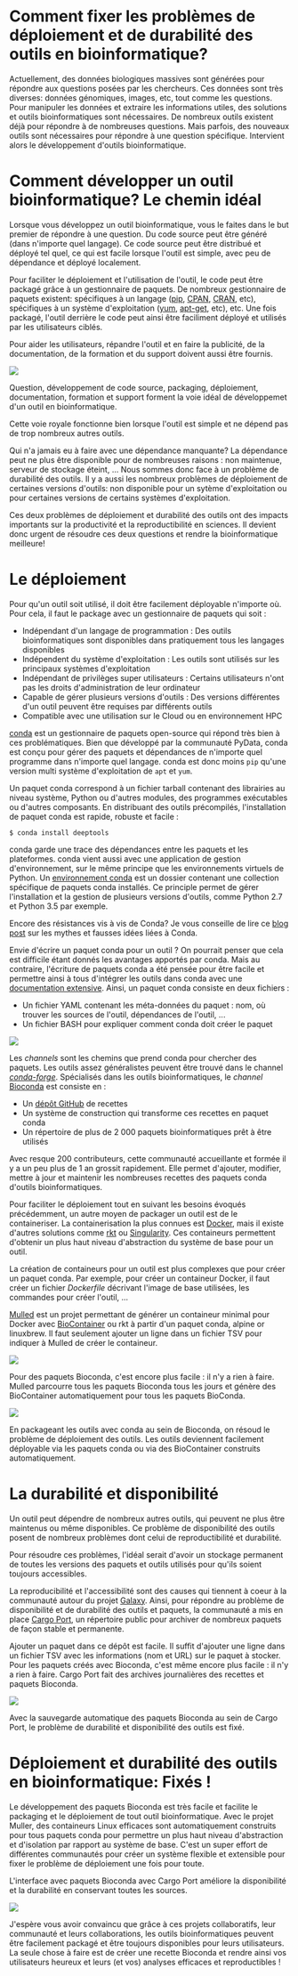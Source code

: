 Comment fixer les problèmes de déploiement et de durabilité des outils en bioinformatique?
======

Actuellement, des données biologiques massives sont générées pour répondre aux questions posées par les chercheurs. Ces données sont très diverses: données génomiques, images, etc, tout comme les questions. Pour manipuler les données et extraire les informations utiles, des solutions et outils bioinformatiques sont nécessaires. De nombreux outils existent déjà pour répondre à de nombreuses questions. Mais parfois, des nouveaux outils sont nécessaires pour répondre à une question spécifique. Intervient alors le développement d'outils bioinformatique. 


# Comment développer un outil bioinformatique? Le chemin idéal

Lorsque vous développez un outil bioinformatique, vous le faites dans le but premier de répondre à une question. Du code source peut être généré (dans n'importe quel langage). Ce code source peut être distribué et déployé tel quel, ce qui est facile lorsque l'outil est simple, avec peu de dépendance et déployé localement. 

Pour faciliter le déploiement et l'utilisation de l'outil, le code peut être packagé grâce à un gestionnaire de paquets. De nombreux gestionnaire de paquets existent: spécifiques à un langage ([pip](), [CPAN](), [CRAN](), etc), spécifiques à un système d'exploitation ([yum](), [apt-get](), etc), etc. Une fois packagé, l'outil derrière le code peut ainsi être faciliment déployé et utilisés par les utilisateurs ciblés. 

Pour aider les utilisateurs, répandre l'outil et en faire la publicité, de la documentation, de la formation et du support doivent aussi être fournis. 

![](images/tool_development_golden_path.png)

Question, développement de code source, packaging, déploiement, documentation, formation et support forment la voie idéal de développemet d'un outil en bioinformatique.

Cette voie royale fonctionne bien lorsque l'outil est simple et ne dépend pas de trop nombreux autres outils. 

Qui n'a jamais eu à faire avec une dépendance manquante? La dépendance peut ne plus être disponible pour de nombreuses raisons : non maintenue, serveur de stockage éteint, ... Nous sommes donc face à un problème de durabilité des outils. Il y a aussi les nombreux problèmes de déploiement de certaines versions d'outils: non disponible pour un sytème d'exploitation ou pour certaines versions de certains systèmes d'exploitation. 

Ces deux problèmes de déploiement et durabilité des outils ont des impacts importants sur la productivité et la reproductibilité en sciences. Il devient donc urgent de résoudre ces deux questions et rendre la bioinformatique meilleure!

# Le déploiement

Pour qu'un outil soit utilisé, il doit être facilement déployable n'importe où. Pour cela, il faut le package avec un gestionnaire de paquets qui soit :

- Indépendant d'un langage de programmation : Des outils bioinformatiques sont disponibles dans pratiquement tous les langages disponibles
- Indépendent du système d'exploitation : Les outils sont utilisés sur les principaux systèmes d'exploitation
- Indépendant de privilèges super utilisateurs : Certains utilisateurs n'ont pas les droits d'administration de leur ordinateur
- Capable de gérer plusieurs versions d'outils : Des versions différentes d'un outil peuvent être requises par différents outils
- Compatible avec une utilisation sur le Cloud ou en environnement HPC

[conda](https://conda.io/docs/intro.html) est un gestionnaire de paquets open-source qui répond très bien à ces problématiques. Bien que développé par la communauté PyData, conda est conçu pour gérer des paquets et dépendances de n'importe quel programme dans n'importe quel langage. conda est donc moins `pip` qu'une version multi système d'exploitation de `apt` et `yum`.

Un paquet conda correspond à un fichier tarball contenant des librairies au niveau système, Python ou d'autres modules, des programmes exécutables ou d'autres composants. En distribuant des outils précompilés, l'installation de paquet conda est rapide, robuste et facile : 

```
$ conda install deeptools
```

conda garde une trace des dépendances entre les paquets et les plateformes. conda vient aussi avec une application de gestion d'environnement, sur le même principe que les environnements virtuels de Python. Un [environnement conda](https://conda.io/docs/using/envs.html) est un dossier contenant une collection spécifique de paquets conda installés. Ce principle permet de gérer l'installation et la gestion de plusieurs versions d'outils, comme Python 2.7 et Python 3.5 par exemple.

Encore des résistances vis à vis de Conda? Je vous conseille de lire ce [blog post](https://jakevdp.github.io/blog/2016/08/25/conda-myths-and-misconceptions/) sur les mythes et fausses idées liées à Conda. 

Envie d'écrire un paquet conda pour un outil ? On pourrait penser que cela est difficile étant donnés les avantages apportés par conda. Mais au contraire, l'écriture de paquets conda a été pensée pour être facile et permettre ainsi à tous d'intégrer les outils dans conda avec une [documentation extensive](https://conda.io/docs/building/build.html). Ainsi, un paquet conda consiste en deux fichiers : 

- Un fichier YAML contenant les méta-données du paquet : nom, où trouver les sources de l'outil, dépendances de l'outil, ... 
- Un fichier BASH pour expliquer comment conda doit créer le paquet

![](images/conda_package.png)

Les *channels* sont les chemins que prend conda pour chercher des paquets. Les outils assez généralistes peuvent être trouvé dans le channel [*conda-forge*](https://conda-forge.github.io/). Spécialisés dans les outils bioinformatiques, le *channel* [Bioconda](https://bioconda.github.io) est consiste en :

- Un [dépôt GitHub](https://github.com/bioconda/bioconda-recipes) de recettes
- Un système de construction qui transforme ces recettes en paquet conda
- Un répertoire de plus de 2 000 paquets bioinformatiques prêt à être utilisés

Avec resque 200 contributeurs, cette communauté accueillante et formée il y a un peu plus de 1 an grossit rapidement. Elle permet d'ajouter, modifier, mettre à jour et maintenir les nombreuses recettes des paquets conda d'outils bioinformatiques. 

Pour faciliter le déploiement tout en suivant les besoins évoqués précédemment, un autre moyen de packager un outil est de le containeriser. La containerisation la plus connues est [Docker](https://www.docker.com/), mais il existe d'autres solutions comme [rkt](https://github.com/coreos/rkt) ou [Singularity](http://singularity.lbl.gov/). Ces containeurs permettent d'obtenir un plus haut niveau d'abstraction du système de base pour un outil. 

La création de containeurs pour un outil est plus complexes que pour créer un paquet conda. Par exemple, pour créer un containeur Docker, il faut créer un fichier *Dockerfile* décrivant l'image de base utilisées, les commandes pour créer l'outil, ...

[Mulled](https://github.com/mulled/mulled) est un projet permettant de générer un containeur minimal pour Docker avec [BioContainer](http://biocontainers.pro/) ou rkt à partir d'un paquet conda, alpine or linuxbrew. Il faut seulement ajouter un ligne dans un fichier TSV pour indiquer à Mulled de créer le containeur. 

![](images/mulled_scheme.png)

Pour des paquets Bioconda, c'est encore plus facile : il n'y a rien à faire. Mulled parcourre tous les paquets Bioconda tous les jours et génère des BioContainer automatiquement pour tous les paquets BioConda.

![](images/tool_deployment.png)

En packageant les outils avec conda au sein de Bioconda, on résoud le problème de déploiement des outils. Les outils deviennent facilement déployable via les paquets conda ou via des BioContainer construits automatiquement.

# La durabilité et disponibilité

Un outil peut dépendre de nombreux autres outils, qui peuvent ne plus être maintenus ou même disponibles. Ce problème de disponibilité des outils posent de nombreux problèmes dont celui de reproductibilité et durabilité. 

Pour résoudre ces problèmes, l'idéal serait d'avoir un stockage permanent de toutes les versions des paquets et outils utilisés pour qu'ils soient toujours accessibles. 

La reproducibilité et l'accessibilité sont des causes qui tiennent à coeur à la communauté autour du projet [Galaxy](https://galaxyproject.org/). Ainsi, pour répondre au problème de disponibilité et de durabilité des outils et paquets, la communauté a mis en place [Cargo Port](https://depot.galaxyproject.org/software/), un répertoire public pour archiver de nombreux paquets de façon stable et permanente. 

Ajouter un paquet dans ce dépôt est facile. Il suffit d'ajouter une ligne dans un fichier TSV avec les informations (nom et URL) sur le paquet à stocker. Pour les paquets créés avec Bioconda, c'est même encore plus facile : il n'y a rien à faire. Cargo Port fait des archives journalières des recettes et paquets Bioconda.

![](images/tool_sustainability.png)

Avec la sauvegarde automatique des paquets Bioconda au sein de Cargo Port, le problème de durabilité et disponibilité des outils est fixé.

# Déploiement et durabilité des outils en bioinformatique: Fixés !

Le développement des paquets Bioconda est très facile et facilite le packaging et le déploiement de tout outil bioinformatique. Avec le projet Muller, des containeurs Linux efficaces sont automatiquement construits pour tous paquets conda pour permettre un plus haut niveau d'abstraction et d'isolation par rapport au système de base. C'est un super effort de différentes communautés pour créer un système flexible et extensible pour fixer le problème de déploiement une fois pour toute.

L'interface avec paquets Bioconda avec Cargo Port améliore la disponibilité et la durabilité en conservant toutes les sources.

![](images/tool_development.png)

J'espère vous avoir convaincu que grâce à ces projets collaboratifs, leur communauté et leurs collaborations, les outils bioinformatiques peuvent être facilement packagé et être toujours disponibles pour leurs utilisateurs. La seule chose à faire est de créer une recette Bioconda et rendre ainsi vos utilisateurs heureux et leurs (et vos) analyses efficaces et reproductibles !